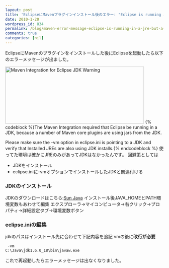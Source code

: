 ```yaml
---
layout: post
title: 'EclipseにMavenプラグインインストール後のエラー: "Eclipse is running in a JRE, but a JDK is required"'
date: 2010-1-20
wordpress_id: 834
permalink: /blog/maven-error-message-eclipse-is-running-in-a-jre-but-a-jdk-is-required
comments: true
categories: [nil]
---
```

EclipseにMavenのプラグインをインストールした後にEclipseを起動したら以下のエラーメッセージが出ました。

<a title="Maven Integration for Eclipse JDK Warning" rel="lightbox*pics834*" href="http://kinopyo.com/wp-content/uploads/2010/01/MavenIntegrationforEclipseJDKWarning.jpg"><img class="attachment wp-att-835 " src="http://kinopyo.com/wp-content/uploads/2010/01/MavenIntegrationforEclipseJDKWarning.jpg" alt="Maven Integration for Eclipse JDK Warning" width="441" height="181" /></a>
{% codeblock %}The Maven Integration required that Eclipse be running in a JDK,
because a number of Maven core plugins are using jars from the JDK.

Please make sure the -vm option in eclipse.ini is pointing to a JDK and
verify that Installed JREs are also using JDK installs.{% endcodeblock %}
使ってた環境は確かにJREのみがあってJDKはなかったんです。
回避策としては
+  JDKをインストール
+  eclipse.iniに-vmオプションでインストールしたJDKと関連付ける

### JDKのインストール
JDKのダウンロードはこちら:[Sun Java](http://java.sun.com)
インストール後JAVA_HOMEとPATH環境変数もあわせて編集
エクスプローラ→マイコンピュータ→右クリック→プロパティ→詳細設定タブ→環境変数ボタン

### eclipse.iniの編集
jdkのパスはインストール先に合わせて下記内容を追記
vmの後に<strong>改行が必要</strong>

```plain
 -vm
C:\Java\jdk1.6.0_18\bin\javaw.exe

```
これで再起動したらエラーメッセージは出なくなりました。
